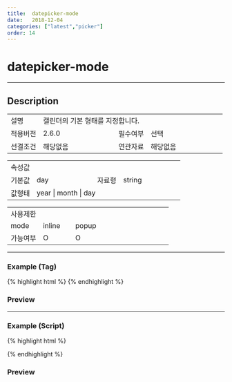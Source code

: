 ```yaml
---
title:  datepicker-mode
date:   2018-12-04
categories: ["latest","picker"]
order: 14
---
```


datepicker-mode
===

---

## Description

<table style="width:100%">
    <colgroup>
        <col width="15%"/>
        <col width="35%"/>
        <col width="15%"/>
        <col width="35%"/>
    </colgroup>
    <tr>
        <td class="tdTitle">설명</td>
        <td colspan="3">캘린더의 기본 형태를 지정합니다.</td>
    </tr>
    <tr>
        <td class="tdTitle">적용버전</td>
        <td>2.6.0</td>
        <td class="tdTitle">필수여부</td>
        <td>선택</td>
    </tr>
    <tr>
        <td class="tdTitle">선결조건</td>
        <td>해당없음</td>
        <td class="tdTitle">연관자료</td>
        <td>해당없음</td>
    </tr>
</table>
<table style="width:100%">
    <colgroup>
        <col width="15%"/>
        <col width="35%"/>
        <col width="15%"/>
        <col width="35%"/>
    </colgroup>
    <tr>
        <td class="tdTitle tdBg" colspan="4">속성값</td>
    </tr>
    <tr>
        <td class="tdTitle">기본값</td>
        <td>day</td>
        <td class="tdTitle">자료형</td>
        <td>string</td>
    </tr>
    <tr>
        <td class="tdTitle">값형태</td>
        <td colspan="3">year | month | day</td>
    </tr>
</table>
<table style="width:100%">
    <colgroup>
        <col width="20%"/>
        <col width="20%"/>
        <col width="20%"/>
        <col width="20%"/>
        <col width="20%"/>
    </colgroup>
    <tr>
        <td class="tdTitle tdBg" colspan="5">사용제한</td>
    </tr>
    <tr>
        <td>mode</td>
        <td class="tdCenter">inline</td>
        <td class="tdCenter">popup</td>
        <td></td>
        <td></td>
    </tr>
    <tr>
        <td>가능여부</td>
        <td class="tdBlue tdCenter">O</td>
        <td class="tdBlue tdCenter">O</td>
        <td></td>
        <td></td>
    </tr>
</table>

---
### Example (Tag)

{% highlight html %}
<sbux-picker id="sbIdx1" name="sbTagNm1" uitype="date" mode="inline" datepicker-mode="month"></sbux-picker>
<sbux-picker id="sbIdx2" name="sbTagNm2" uitype="date" mode="popup" datepicker-mode="month"></sbux-picker>
{% endhighlight %}

### Preview

<sbux-picker id="sbIdx1" name="sbTagNm1" uitype="date" mode="inline" datepicker-mode="month"></sbux-picker>
<sbux-picker id="sbIdx2" name="sbTagNm2" uitype="date" mode="popup" datepicker-mode="month"></sbux-picker>

---
### Example (Script)

{% highlight html %}
<div id="sbArea1"></div>
<div id="sbArea2"></div>
<script>
    $(document).ready(function(){
        $('#sbArea1').sbPicker({
            name : 'sbScriptNm1',
            uitype : 'date',
			mode : 'inline',
            datepickerMode : 'month'
        });
        $('#sbArea2').sbPicker({
            name : 'sbScriptNm2',
            uitype : 'date',
			mode : 'popup',
            datepickerMode : 'month'
        });
    }); 
</script>
{% endhighlight %}

### Preview 

<div id="sbArea1"></div>
<div id="sbArea2"></div>
<script>
    $(document).ready(function(){
        $('#sbArea1').sbPicker({
            name : 'sbScriptNm1',
            uitype : 'date',
			mode : 'inline',
            datepickerMode : 'month'
        });
        $('#sbArea2').sbPicker({
            name : 'sbScriptNm2',
            uitype : 'date',
			mode : 'popup',
            datepickerMode : 'month'
        });
    });   
</script>